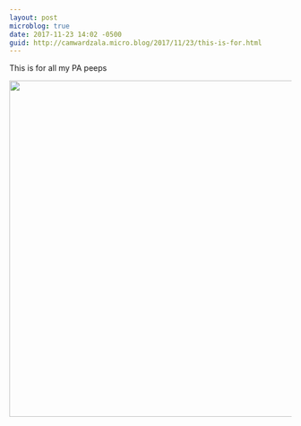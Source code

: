 ```yaml
---
layout: post
microblog: true
date: 2017-11-23 14:02 -0500
guid: http://camwardzala.micro.blog/2017/11/23/this-is-for.html
---
```

This is for all my PA peeps

<img src="http://camwardzala.com/uploads/2018/20c6cd3abf.jpg" width="600" height="600" />
